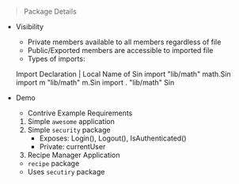 > Package Details

- Visibility
  - Private members available to all members regardless of file
  - Public/Exported members are accessible to imported file
  - Types of imports:
  
  Import Declaration | Local Name of Sin
  import "lib/math"    math.Sin
  import m "lib/math"  m.Sin
  import . "lib/math"  Sin
  
 
- Demo
  - Contrive Example Requirements
  1. Simple `awesome` application
  2. Simple  `security` package
        - Exposes: Login(), Logout(), IsAuthenticated()
        - Private: currentUser
  3. Recipe Manager Application
    - `recipe` package
    - Uses `secutiry` package